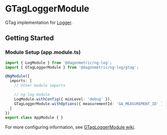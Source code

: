 # GTagLoggerModule

GTag implementation for [Logger](https://github.com/DagonMetric/ng-log/blob/master/modules/ng-log/src/logger.ts).

## Getting Started

### Module Setup (app.module.ts)

```typescript
import { LogModule } from '@dagonmetric/ng-log';
import { GTagLoggerModule } from '@dagonmetric/ng-log/gtag';

@NgModule({
  imports: [
    // Other module imports

    // ng-log module
    LogModule.withConfig({ minLevel: 'debug' }),
    GTagLoggerModule.withOptions({ measurementId: 'GA_MEASUREMENT_ID' })
  ]
})
export class AppModule { }
```

For more configuring information, see [GTagLoggerModule wiki](https://github.com/DagonMetric/ng-log/wiki/GTagLoggerModule).
